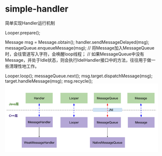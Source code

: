 # simple-handler
简单实现Handler运行机制

Looper.prepare();

Message msg = Message.obtain();
handler.sendMessageDelayed(msg);
messageQueue.enqueueMessage(msg);
// 将Message加入MessageQueue时，会往管道写入字符，会唤醒loop线程；
// 如果MessageQueue中没有Message，并处于Idle状态，则会执行IdelHandler接口中的方法，往往用于做一些清理性地工作。

Looper.loop();
messageQueue.next();
msg.target.dispatchMessage(msg);
target.handleMessage(msg);
msg.recycle();
![](handler_arch.png)